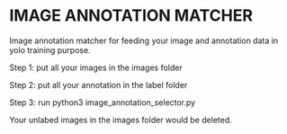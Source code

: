 # IMAGE ANNOTATION MATCHER 
Image annotation matcher for feeding your image and annotation data in yolo training purpose.

Step 1: put all your images in the images folder

Step 2: put all your annotation in the label folder

Step 3: run python3 image_annotation_selector.py

Your unlabed images in the images folder would be deleted. 

